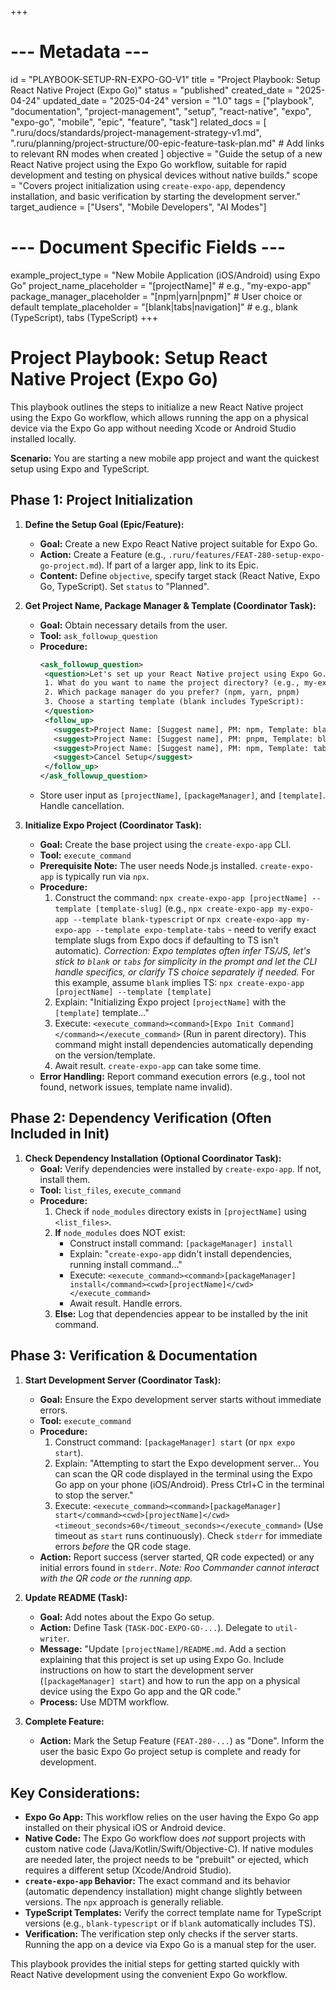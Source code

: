 +++
# --- Metadata ---
id = "PLAYBOOK-SETUP-RN-EXPO-GO-V1"
title = "Project Playbook: Setup React Native Project (Expo Go)"
status = "published"
created_date = "2025-04-24"
updated_date = "2025-04-24"
version = "1.0"
tags = ["playbook", "documentation", "project-management", "setup", "react-native", "expo", "expo-go", "mobile", "epic", "feature", "task"]
related_docs = [
    ".ruru/docs/standards/project-management-strategy-v1.md",
    ".ruru/planning/project-structure/00-epic-feature-task-plan.md"
    # Add links to relevant RN modes when created
]
objective = "Guide the setup of a new React Native project using the Expo Go workflow, suitable for rapid development and testing on physical devices without native builds."
scope = "Covers project initialization using `create-expo-app`, dependency installation, and basic verification by starting the development server."
target_audience = ["Users", "Mobile Developers", "AI Modes"]
# --- Document Specific Fields ---
example_project_type = "New Mobile Application (iOS/Android) using Expo Go"
project_name_placeholder = "[projectName]" # e.g., "my-expo-app"
package_manager_placeholder = "[npm|yarn|pnpm]" # User choice or default
template_placeholder = "[blank|tabs|navigation]" # e.g., blank (TypeScript), tabs (TypeScript)
+++

# Project Playbook: Setup React Native Project (Expo Go)

This playbook outlines the steps to initialize a new React Native project using the Expo Go workflow, which allows running the app on a physical device via the Expo Go app without needing Xcode or Android Studio installed locally.

**Scenario:** You are starting a new mobile app project and want the quickest setup using Expo and TypeScript.

## Phase 1: Project Initialization

1.  **Define the Setup Goal (Epic/Feature):**
    *   **Goal:** Create a new Expo React Native project suitable for Expo Go.
    *   **Action:** Create a Feature (e.g., `.ruru/features/FEAT-280-setup-expo-go-project.md`). If part of a larger app, link to its Epic.
    *   **Content:** Define `objective`, specify target stack (React Native, Expo Go, TypeScript). Set `status` to "Planned".

2.  **Get Project Name, Package Manager & Template (Coordinator Task):**
    *   **Goal:** Obtain necessary details from the user.
    *   **Tool:** `ask_followup_question`
    *   **Procedure:**
        ```xml
        <ask_followup_question>
         <question>Let's set up your React Native project using Expo Go.
         1. What do you want to name the project directory? (e.g., my-expo-app)
         2. Which package manager do you prefer? (npm, yarn, pnpm)
         3. Choose a starting template (blank includes TypeScript):
         </question>
         <follow_up>
           <suggest>Project Name: [Suggest name], PM: npm, Template: blank</suggest>
           <suggest>Project Name: [Suggest name], PM: pnpm, Template: blank</suggest>
           <suggest>Project Name: [Suggest name], PM: npm, Template: tabs</suggest> <!-- Example with tabs -->
           <suggest>Cancel Setup</suggest>
         </follow_up>
        </ask_followup_question>
        ```
    *   Store user input as `[projectName]`, `[packageManager]`, and `[template]`. Handle cancellation.

3.  **Initialize Expo Project (Coordinator Task):**
    *   **Goal:** Create the base project using the `create-expo-app` CLI.
    *   **Tool:** `execute_command`
    *   **Prerequisite Note:** The user needs Node.js installed. `create-expo-app` is typically run via `npx`.
    *   **Procedure:**
        1.  Construct the command: `npx create-expo-app [projectName] --template [template-slug]` (e.g., `npx create-expo-app my-expo-app --template blank-typescript` or `npx create-expo-app my-expo-app --template expo-template-tabs` - need to verify exact template slugs from Expo docs if defaulting to TS isn't automatic). *Correction: Expo templates often infer TS/JS, let's stick to `blank` or `tabs` for simplicity in the prompt and let the CLI handle specifics, or clarify TS choice separately if needed.* For this example, assume `blank` implies TS: `npx create-expo-app [projectName] --template [template]`
        2.  Explain: "Initializing Expo project `[projectName]` with the `[template]` template..."
        3.  Execute: `<execute_command><command>[Expo Init Command]</command></execute_command>` (Run in parent directory). This command might install dependencies automatically depending on the version/template.
        4.  Await result. `create-expo-app` can take some time.
    *   **Error Handling:** Report command execution errors (e.g., tool not found, network issues, template name invalid).

## Phase 2: Dependency Verification (Often Included in Init)

1.  **Check Dependency Installation (Optional Coordinator Task):**
    *   **Goal:** Verify dependencies were installed by `create-expo-app`. If not, install them.
    *   **Tool:** `list_files`, `execute_command`
    *   **Procedure:**
        1.  Check if `node_modules` directory exists in `[projectName]` using `<list_files>`.
        2.  **If** `node_modules` does NOT exist:
            *   Construct install command: `[packageManager] install`
            *   Explain: "`create-expo-app` didn't install dependencies, running install command..."
            *   Execute: `<execute_command><command>[packageManager] install</command><cwd>[projectName]</cwd></execute_command>`
            *   Await result. Handle errors.
        3.  **Else:** Log that dependencies appear to be installed by the init command.

## Phase 3: Verification & Documentation

1.  **Start Development Server (Coordinator Task):**
    *   **Goal:** Ensure the Expo development server starts without immediate errors.
    *   **Tool:** `execute_command`
    *   **Procedure:**
        1.  Construct command: `[packageManager] start` (or `npx expo start`).
        2.  Explain: "Attempting to start the Expo development server... You can scan the QR code displayed in the terminal using the Expo Go app on your phone (iOS/Android). Press Ctrl+C in the terminal to stop the server."
        3.  Execute: `<execute_command><command>[packageManager] start</command><cwd>[projectName]</cwd><timeout_seconds>60</timeout_seconds></execute_command>` (Use timeout as `start` runs continuously). Check `stderr` for immediate errors *before* the QR code stage.
    *   **Action:** Report success (server started, QR code expected) or any initial errors found in `stderr`. *Note: Roo Commander cannot interact with the QR code or the running app.*

2.  **Update README (Task):**
    *   **Goal:** Add notes about the Expo Go setup.
    *   **Action:** Define Task (`TASK-DOC-EXPO-GO-...`). Delegate to `util-writer`.
    *   **Message:** "Update `[projectName]/README.md`. Add a section explaining that this project is set up using Expo Go. Include instructions on how to start the development server (`[packageManager] start`) and how to run the app on a physical device using the Expo Go app and the QR code."
    *   **Process:** Use MDTM workflow.

3.  **Complete Feature:**
    *   **Action:** Mark the Setup Feature (`FEAT-280-...`) as "Done". Inform the user the basic Expo Go project setup is complete and ready for development.

## Key Considerations:

*   **Expo Go App:** This workflow relies on the user having the Expo Go app installed on their physical iOS or Android device.
*   **Native Code:** The Expo Go workflow does *not* support projects with custom native code (Java/Kotlin/Swift/Objective-C). If native modules are needed later, the project needs to be "prebuilt" or ejected, which requires a different setup (Xcode/Android Studio).
*   **`create-expo-app` Behavior:** The exact command and its behavior (automatic dependency installation) might change slightly between versions. The `npx` approach is generally reliable.
*   **TypeScript Templates:** Verify the correct template name for TypeScript versions (e.g., `blank-typescript` or if `blank` automatically includes TS).
*   **Verification:** The verification step only checks if the server starts. Running the app on a device via Expo Go is a manual step for the user.

This playbook provides the initial steps for getting started quickly with React Native development using the convenient Expo Go workflow.